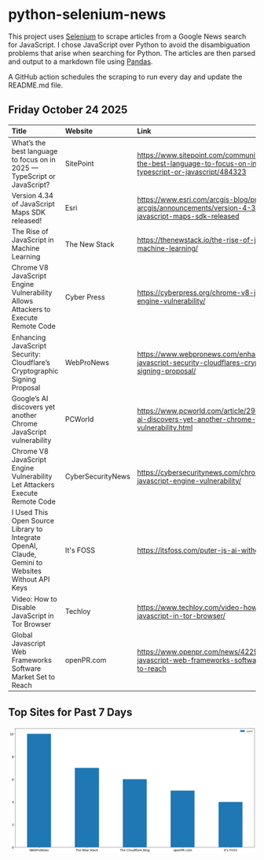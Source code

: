 # python-selenium-news

This project uses [Selenium](https://www.seleniumhq.org/) to scrape articles from a Google News search for JavaScript.
I chose JavaScript over Python to avoid the disambiguation problems that arise when searching for Python.
The articles are then parsed and output to a markdown file using [Pandas](https://pandas.pydata.org/).

A GitHub action schedules the scraping to run every day and update the README.md file.

## Friday October 24 2025


| Title                                                                                            | Website           | Link                                                                                                               |
|:-------------------------------------------------------------------------------------------------|:------------------|:-------------------------------------------------------------------------------------------------------------------|
| What’s the best language to focus on in 2025 — TypeScript or JavaScript?                         | SitePoint         | https://www.sitepoint.com/community/t/what-s-the-best-language-to-focus-on-in-2025-typescript-or-javascript/484323 |
| Version 4.34 of JavaScript Maps SDK released!                                                    | Esri              | https://www.esri.com/arcgis-blog/products/js-api-arcgis/announcements/version-4-34-of-javascript-maps-sdk-released |
| The Rise of JavaScript in Machine Learning                                                       | The New Stack     | https://thenewstack.io/the-rise-of-javascript-in-machine-learning/                                                 |
| Chrome V8 JavaScript Engine Vulnerability Allows Attackers to Execute Remote Code                | Cyber Press       | https://cyberpress.org/chrome-v8-javascript-engine-vulnerability/                                                  |
| Enhancing JavaScript Security: Cloudflare’s Cryptographic Signing Proposal                       | WebProNews        | https://www.webpronews.com/enhancing-javascript-security-cloudflares-cryptographic-signing-proposal/               |
| Google’s AI discovers yet another Chrome JavaScript vulnerability                                | PCWorld           | https://www.pcworld.com/article/2949525/googles-ai-discovers-yet-another-chrome-javascript-vulnerability.html      |
| Chrome V8 JavaScript Engine Vulnerability Let Attackers Execute Remote Code                      | CyberSecurityNews | https://cybersecuritynews.com/chrome-v8-javascript-engine-vulnerability/                                           |
| I Used This Open Source Library to Integrate OpenAI, Claude, Gemini to Websites Without API Keys | It's FOSS         | https://itsfoss.com/puter-js-ai-without-api/                                                                       |
| Video: How to Disable JavaScript in Tor Browser                                                  | Techloy           | https://www.techloy.com/video-how-to-disable-javascript-in-tor-browser/                                            |
| Global Javascript Web Frameworks Software Market Set to Reach                                    | openPR.com        | https://www.openpr.com/news/4229792/global-javascript-web-frameworks-software-market-set-to-reach                  |
## Top Sites for Past 7 Days

![Graph of Top Sites](https://raw.githubusercontent.com/dan-mba/python-selenium-news/main/last-week.png)
